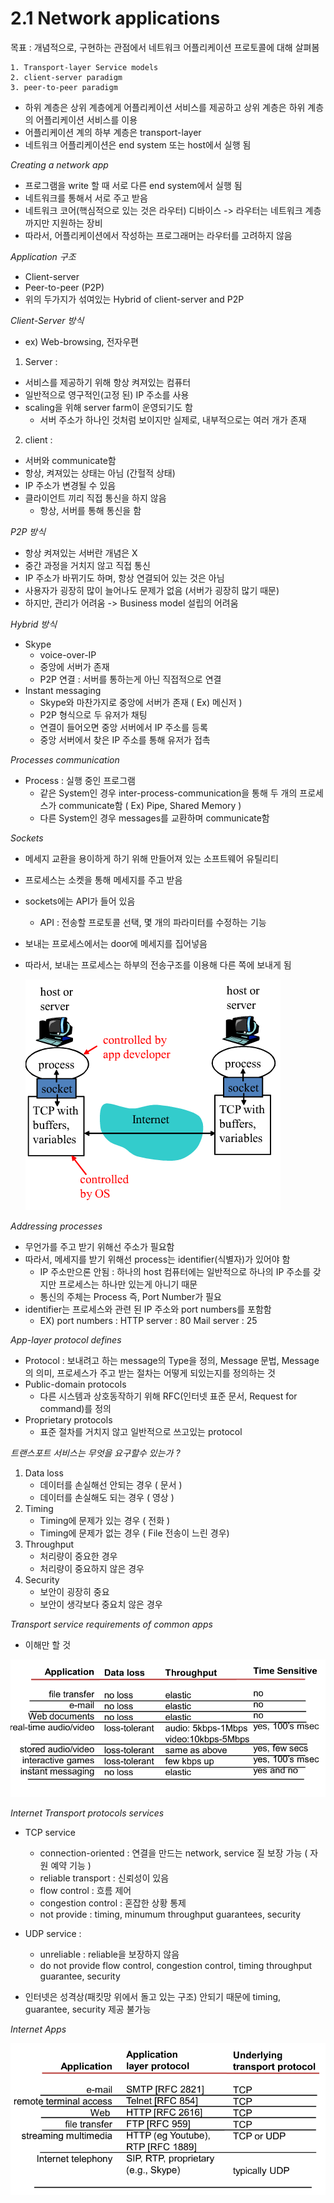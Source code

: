 # 2.1 Network applications

목표 : 개념적으로, 구현하는 관점에서 네트워크 어플리케이션 프로토콜에 대해 살펴봄

	1. Transport-layer Service models
	2. client-server paradigm
	3. peer-to-peer paradigm

* 하위 계층은 상위 계층에게 어플리케이션 서비스를 제공하고 상위 계층은 하위 계층의 어플리케이션 서비스를 이용 
* 어플리케이션 계의 하부 계층은 transport-layer 
* 네트워크 어플리케이션은 end system 또는 host에서 실행 됨 

*Creating a network app*

* 프로그램을 write 할 때 서로 다른 end system에서 실행 됨 
* 네트워크를 통해서 서로 주고 받음 
* 네트워크 코어(핵심적으로 있는 것은 라우터) 디바이스 -> 라우터는 네트워크 계층까지만 지원하는 장비
* 따라서, 어플리케이션에서 작성하는 프로그래머는 라우터를 고려하지 않음


*Application 구조*

* Client-server
* Peer-to-peer (P2P)
* 위의 두가지가 섞여있는 Hybrid of client-server and P2P

*Client-Server 방식* 
* ex) Web-browsing, 전자우편
1. Server : 
 * 서비스를 제공하기 위해 항상 켜져있는 컴퓨터 
 * 일반적으로 영구적인(고정 된) IP 주소를 사용 
 * scaling을 위해 server farm이 운영되기도 함 
	- 서버 주소가 하나인 것처럼 보이지만 실제로, 내부적으로는 여러 개가 존재 
	
2. client :
* 서버와 communicate함 
* 항상, 켜져있는 상태는 아님 (간헐적 상태)	
* IP 주소가 변경될 수 있음 
* 클라이언트 끼리 직접 통신을 하지 않음 
	- 항상, 서버를 통해 통신을 함 

*P2P 방식*

* 항상 켜져있는 서버란 개념은 X 
* 중간 과정을 거치지 않고 직접 통신
* IP 주소가 바뀌기도 하며, 항상 연결되어 있는 것은 아님
* 사용자가 굉장히 많이 늘어나도 문제가 없음 (서버가 굉장히 많기 때문)
* 하지만, 관리가 어려움 -> Business model 설립의 어려움 

*Hybrid 방식*
* Skype 
	* voice-over-IP
	* 중앙에 서버가 존재 
	* P2P 연결 : 서버를 통하는게 아닌 직접적으로 연결 
* Instant messaging 
	* Skype와 마찬가지로 중앙에 서버가 존재 ( Ex) 메신저 ) 
	* P2P 형식으로 두 유저가 채팅
	* 연결이 들어오면 중앙 서버에서 IP 주소를 등록
	* 중앙 서버에서 찾은 IP 주소를 통해 유저가 접촉

*Processes communication*

* Process : 실행 중인 프로그램
	* 같은 System인 경우 inter-process-communication을 통해 두 개의 프로세스가 communicate함 ( Ex) Pipe, Shared Memory  )
	* 다른 System인 경우 messages를 교환하며 communicate함 

*Sockets*
* 메세지 교환을 용이하게 하기 위해 만들어져 있는 소프트웨어 유틸리티
* 프로세스는 소켓을 통해 메세지를 주고 받음 
* sockets에는 API가 들어 있음
	* API : 전송할 프로토콜 선택, 몇 개의 파라미터를 수정하는 기능 
* 보내는 프로세스에서는 door에 메세지를 집어넣음
* 따라서, 보내는 프로세스는 하부의 전송구조를 이용해 다른 쪽에 보내게 됨

	![11](Images/11.PNG)

*Addressing processes*
* 무언가를 주고 받기 위해선 주소가 필요함 
* 따라서, 메세지를 받기 위해선 process는 identifier(식별자)가 있어야 함 
	* IP 주소만으론 안됨 : 하나의 host 컴퓨터에는 일반적으로 하나의 IP 주소를 갖지만 프로세스는 하나만 있는게 아니기 때문 
	* 통신의 주체는 Process 즉, Port Number가 필요 
* identifier는 프로세스와 관련 된 IP 주소와 port numbers를 포함함 
	* EX) port numbers : HTTP server : 80
		               Mail server : 25

*App-layer protocol defines*
* Protocol : 보내려고 하는 message의 Type을 정의, Message 문법, Message의 의미, 프로세스가 주고 받는 절차는 어떻게 되있는지를 정의하는 것
* Public-domain protocols  
	* 다른 시스템과 상호동작하기 위해 RFC(인터넷 표준 문서, Request for command)를 정의 
* Proprietary protocols 
	* 표준 절차를 거치지 않고 일반적으로 쓰고있는 protocol

*트랜스포트 서비스는 무엇을 요구할수 있는가 ?*

1. Data loss
	* 데이터를 손실해선 안되는 경우 ( 문서 )
	* 데이터를 손실해도 되는 경우 ( 영상 )
2. Timing
	* Timing에 문제가 있는 경우 ( 전화 )
	* Timing에 문제가 없는 경우 ( File 전송이 느린 경우)
3. Throughput
	- 처리량이 중요한 경우
	- 처리량이 중요하지 않은 경우 
4. Security
	* 보안이 굉장히 중요
	* 보안이 생각보다 중요치 않은 경우  

*Transport service requirements of common apps*

* 이해만 할 것 

![12](Images/12.PNG)

*Internet Transport protocols services*
* TCP service 
	* connection-oriented : 연결을 만드는 network, service 질 보장 가능 ( 자원 예약 기능 )  
	* reliable transport : 신뢰성이 있음
	* flow control : 흐름 제어
	* congestion control : 혼잡한 상황 통제 
	* not provide : timing, minumum throughput guarantees, security 
* UDP service :
	 * unreliable : reliable을 보장하지 않음
	 * do not provide flow control, congestion control, timing throughput guarantee, security 

* 인터넷은 성격상(패킷망 위에서 돌고 있는 구조) 안되기 때문에 timing, guarantee, security 제공 불가능

*Internet Apps*

![13](Images/13.PNG)



